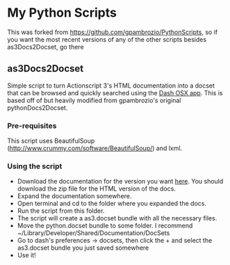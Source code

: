 # My Python Scripts

This was forked from https://github.com/gpambrozio/PythonScripts, so if you want the most recent versions of any of the other scripts besides as3Docs2Docset, go there

## as3Docs2Docset

Simple script to turn Actionscript 3's HTML documentation into a docset that can be browsed and quickly searched using the [Dash OSX app](http://kapeli.com/dash/). This is based off of but heavily modified from gpambrozio's original pythonDocs2Docset.

### Pre-requisites

This script uses BeautifulSoup (http://www.crummy.com/software/BeautifulSoup/) and lxml.

### Using the script

* Download the documentation for the version you want [here](http://www.adobe.com/devnet/actionscript/references.html). You should download the zip file for the HTML version of the docs.
* Expand the documentation somewhere.
* Open terminal and cd to the folder where you expanded the docs.
* Run the script from this folder.
* The script will create a as3.docset bundle with all the necessary files.
* Move the python.docset bundle to some folder. I recommend ~/Library/Developer/Shared/Documentation/DocSets
* Go to dash's preferences -> docsets, then click the + and select the as3.docset bundle you just saved somewhere
* Use it!
